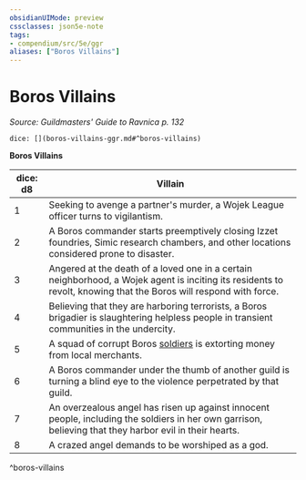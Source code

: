 ```yaml
---
obsidianUIMode: preview
cssclasses: json5e-note
tags:
- compendium/src/5e/ggr
aliases: ["Boros Villains"]
---
```

# Boros Villains
*Source: Guildmasters' Guide to Ravnica p. 132* 

`dice: [](boros-villains-ggr.md#^boros-villains)`

**Boros Villains**

| dice: d8 | Villain |
|----------|---------|
| 1 | Seeking to avenge a partner's murder, a Wojek League officer turns to vigilantism. |
| 2 | A Boros commander starts preemptively closing Izzet foundries, Simic research chambers, and other locations considered prone to disaster. |
| 3 | Angered at the death of a loved one in a certain neighborhood, a Wojek agent is inciting its residents to revolt, knowing that the Boros will respond with force. |
| 4 | Believing that they are harboring terrorists, a Boros brigadier is slaughtering helpless people in transient communities in the undercity. |
| 5 | A squad of corrupt Boros [soldiers](z_compendium/bestiary/humanoid/soldier-ggr.md)  is extorting money from local merchants. |
| 6 | A Boros commander under the thumb of another guild is turning a blind eye to the violence perpetrated by that guild. |
| 7 | An overzealous angel has risen up against innocent people, including the soldiers in her own garrison, believing that they harbor evil in their hearts. |
| 8 | A crazed angel demands to be worshiped as a god. |
^boros-villains